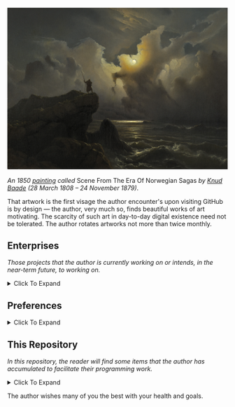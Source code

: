 
![Scene_From_The_Era_Of_Norwegian_Sagas_by_Knud_Baade_1850.jpg](https://github.com/AFg6K7h4fhy2/AFg6K7h4fhy2/raw/main/profile/Scene_From_The_Era_Of_Norwegian_Sagas_by_Knud_Baade_1850.jpg)

_An 1850 [painting](https://useum.org/artwork/Scene-from-the-Era-of-Norwegian-Sagas-Knud-Baade-1850) called_ Scene From The Era Of Norwegian Sagas _by [Knud Baade](https://en.wikipedia.org/wiki/Knud_Baade) (28 March 1808 – 24 November 1879)_.

That artwork is the first visage the author encounter's upon visiting GitHub is by design — the author, very much so, finds beautiful works of art motivating. The scarcity of such art in day-to-day digital existence need not be tolerated. The author rotates artworks not more than twice monthly.

## Enterprises

_Those projects that the author is currently working on or intends, in the near-term future, to working on._

<details markdown=1>
<summary>
Click To Expand
</summary>

* These are not in any particular priority order.
* Some of the repositories list are private (those lacking links).
* Many of the personal repositories listed are in early development.
* GitHub stars are not a straightforward measure of utility or value.
* Table current as of 2025-02-03.

| Repository | Description | Label | Stars |
|:---|:---|:---|:---|
| [`paleo-utils`](https://github.com/AFg6K7h4fhy2/Paleo-Utils) | Tools for the author to facilitate various tasks in paleontological work, including specimen labels, systematics organization, measurement grids, and imaging utilities.  | Paleontology | 4 |
| [`genetic-evolution-tournament`](https://github.com/AFg6K7h4fhy2/Genetic-Evolution-Tournament) | The Genetic Evolution Tournament (GET) is a Metaculus human judgment forecasting tournament that aims to generate forecasts and scenario regarding the use of DNA and reproductive technologies on humans for treatment and enhancement. | Metaculus | 6 |
| [`forecasttools-py`](https://github.com/CDCgov/forecasttools-py) | A Python package for common pre- and post-processing operations done by CFA Predict for short term forecasting, nowcasting, and scenario modeling. | CDC | 6 |
| `covidhub-internal-reports` | A repository for generation and analysis of reports and evaluations on CFA and external models submitting to the CFA-run COVID Hub. | CDC | 1 |
| [`pyrenew`](https://github.com/CDCgov/PyRenew) | Python package for multi-signal Bayesian renewal modeling with JAX and NumPyro. | CDC | 16 |
| [`pyrenew-flu-light`](https://github.com/CDCgov/pyrenew-flu-light) | A replication in Python and PyRenew of a renewal model written in Epidemia for forecasting influenza hospital admissions. | CDC | 1 |
| [`covid19-forecast-hub `](https://github.com/CDCgov/covid19-forecast-hub) | A repository run by the US CDC to collect forecasts of weekly incident COVID-19 hospital admissions.  | CDC | 10 |
| `cfa-forecast-epinow2` | An EpiNow2 model for forecasting influenza hospital admissions. Forecasts were generated during the 2023-24 influenza season. | CDC | 1 |
| `o784-sandbox` | Re-housed and publicly available parts of the author’s work (infectious disease modeling) sandbox. | CDC | 0 |


</details>


## Preferences

<details markdown=1>

<summary>
Click To Expand
</summary>

The author prefers:

* Others to be constructively critical of the author's work.
  * e.g. illustrating the author's mistakes in an issue.
  * e.g. extending an idea the author has recorded.
  * This can be done by making an issue [here (public)](https://github.com/AFg6K7h4fhy2/AFg6K7h4fhy2/issues).
* Focusing on impact.
  * e.g. outlining what measurable quantities work might affect.
  * e.g. understanding how the author can positively contribute to human civilization.
* Following standards (algorithmic behavior), for the most part.
  * e.g. abiding by [PEP-8](https://peps.python.org/pep-0008/).

</details>


## This Repository

_In this repository, the reader will find some items that the author has accumulated to facilitate their programming work._

<details markdown=1>

<summary>
Click To Expand
</summary>

The constituent folders of this repository are:

* `decisions`: Files that contain considerations on decisions that the author is interested in making and the decisions themselves. The author enjoys standardizing elements of life that are repeated frequently and the process of writing these decisions files has aided with this. Most of the decisions concern the author's programming practices.
* `examples`: External examples for reference of actions or decisions that the author is considering doing or making, respectively.
* `notes`: Notes that the author has taken and wishes to display publicly. These notes will oftentimes coincide with different resources stored in `./resources`.
* `profile`: Images, including artwork and those the author has taken, that the author is using, has used, or intends to use, at some point, on his main README profile.
* `resources`: Resources, including research papers and books, among other things, that the author wishes to store and (possibly) document publicly. Contained therein:

Within each meaningful folder, the reader should find a README (these are under development, somewhat), which exist to aid the reader in navigating this repository, should doing so be something of interest.

</details>

The author wishes many of you the best with your health and goals.
